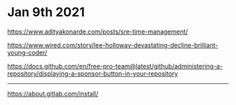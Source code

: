 # Jan 9th 2021

https://www.adityakonarde.com/posts/sre-time-management/

https://www.wired.com/story/lee-holloway-devastating-decline-brilliant-young-coder/

https://docs.github.com/en/free-pro-team@latest/github/administering-a-repository/displaying-a-sponsor-button-in-your-repository

---

https://about.gitlab.com/install/
